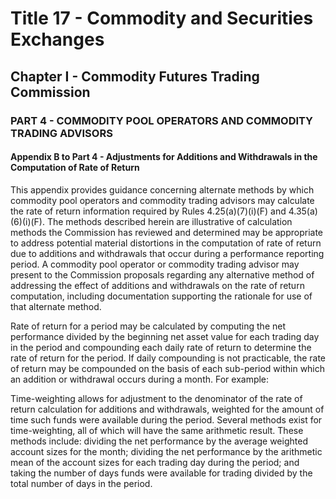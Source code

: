 
# Title 17 - Commodity and Securities Exchanges
## Chapter I - Commodity Futures Trading Commission
### PART 4 - COMMODITY POOL OPERATORS AND COMMODITY TRADING ADVISORS
#### Appendix B to Part 4 - Adjustments for Additions and Withdrawals in the Computation of Rate of Return

This appendix provides guidance concerning alternate methods by which commodity pool operators and commodity trading advisors may calculate the rate of return information required by Rules 4.25(a)(7)(i)(F) and 4.35(a)(6)(i)(F). The methods described herein are illustrative of calculation methods the Commission has reviewed and determined may be appropriate to address potential material distortions in the computation of rate of return due to additions and withdrawals that occur during a performance reporting period. A commodity pool operator or commodity trading advisor may present to the Commission proposals regarding any alternative method of addressing the effect of additions and withdrawals on the rate of return computation, including documentation supporting the rationale for use of that alternate method.

Rate of return for a period may be calculated by computing the net performance divided by the beginning net asset value for each trading day in the period and compounding each daily rate of return to determine the rate of return for the period. If daily compounding is not practicable, the rate of return may be compounded on the basis of each sub-period within which an addition or withdrawal occurs during a month. For example:

Time-weighting allows for adjustment to the denominator of the rate of return calculation for additions and withdrawals, weighted for the amount of time such funds were available during the period. Several methods exist for time-weighting, all of which will have the same arithmetic result. These methods include: dividing the net performance by the average weighted account sizes for the month; dividing the net performance by the arithmetic mean of the account sizes for each trading day during the period; and taking the number of days funds were available for trading divided by the total number of days in the period.
